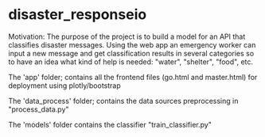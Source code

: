 # disaster_responseio
Motivation:
The purpose of the project is to build a model for an API that classifies disaster messages. Using the web app an emergency worker can input a new message and get classification results in several categories so to have an idea what kind of help is needed: "water", "shelter", "food", etc.


The 'app' folder; contains all the frontend files (go.html and master.html) for deployment using plotly/bootstrap

The 'data_process' folder; contains the data sources  preprocessing in "process_data.py"

The 'models' folder contains the classifier "train_classifier.py" 
